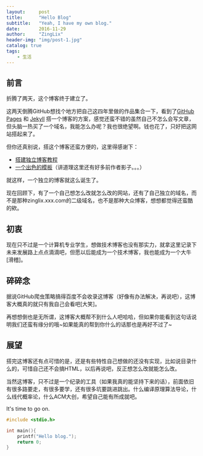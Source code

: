 ```yaml
---
layout:     post
title:      "Hello Blog"
subtitle:   "Yeah, I have my own blog."
date:       2016-11-29
author:     "ZingLix"
header-img: "img/post-1.jpg"
catalog: true
tags:
    - 生活
---
```


## 前言

折腾了两天，这个博客终于建立了。

这两天倒腾GitHub想找个地方把自己这四年里做的作品集合一下，看到了[GitHub Pages](https://pages.github.com/) 和 [Jekyll](http://jekyllrb.com/) 搭一个博客的方案，感觉还蛮不错的虽然自己不怎么会写文章， 但头脑一热买了一个域名，我能怎么办呢？我也很绝望啊。钱也花了，只好把这网站搭起来了。

但你还真别说，搭这个博客还蛮方便的，这里得感谢下：

* [搭建独立博客教程](http://www.cnfeat.com/blog/2014/05/10/how-to-build-a-blog/)
* [一个出色的模板](http://huangxuan.me/)（讲道理这里还有好多前作者影子。。。）

就这样，一个独立的博客就这么诞生了。

现在回顾下，有了一个自己想怎么改就怎么改的网站，还有了自己独立的域名，而不是那种zinglix.xxx.com的二级域名，也不是那种大众博客，想想都觉得还蛮酷的欸。

## 初衷

现在只不过是一个计算机专业学生，想做技术博客也没有那实力，就拿这里记录下未来发展路上点点滴滴吧，但愿以后能成为一个技术博客，我也能成为一个大牛[滑稽]。

## 碎碎念

据说GitHub爬虫策略搞得百度不会收录这博客（好像有办法解决，再说吧），这博客大概真的就只有我自己会看吧[大笑]。

再想想倒也是无所谓，这博客大概帮不到什么人吧哈哈，但如果你能看到这句话说明我们还蛮有缘分的哦~如果能真的帮到你什么的话那也是再好不过了~

## 展望

搭完这博客还有点可惜的是，还是有些特性自己想做的还没有实现，比如说目录什么的，可惜自己还不会搞HTML，以后再说吧，反正想怎么改就能怎么改。

当然这博客，只不过是一个纪录的工具（如果我真的能坚持下来的话），前面依旧有很多路要走，有很多要学，还有很多坑要跳进跳出。什么编译原理算法导论，什么线代概率论，什么ACM大创，希望自己能有所成就吧。

It's time to go on.

``` cpp
#include <stdio.h>

int main(){
    printf("Hello blog.");
    return 0;
}
```
